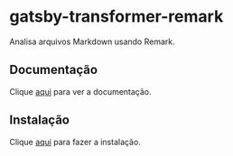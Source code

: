# gatsby-transformer-remark

Analisa arquivos Markdown usando Remark.

## Documentação

Clique [aqui](https://github.com/gatsbyjs/gatsby) para ver a documentação.

## Instalação

Clique [aqui](https://www.npmjs.com/package/gatsby-transformer-remark) para fazer a instalação.
